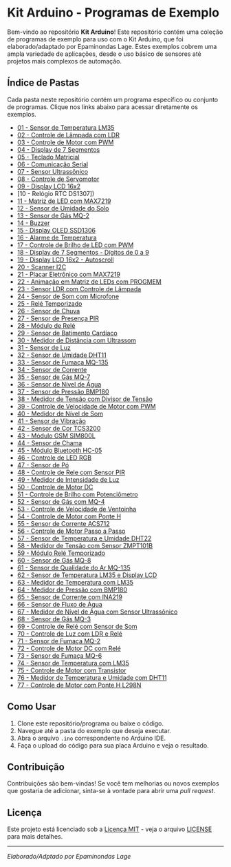 # Kit Arduino - Programas de Exemplo

Bem-vindo ao repositório **Kit Arduino**! Este repositório contém uma coleção de programas de exemplo para uso com o Kit Arduino, que foi elaborado/adaptado por Epaminondas Lage. Estes exemplos cobrem uma ampla variedade de aplicações, desde o uso básico de sensores até projetos mais complexos de automação.

## Índice de Pastas

Cada pasta neste repositório contém um programa específico ou conjunto de programas. Clique nos links abaixo para acessar diretamente os exemplos.

- [01 - Sensor de Temperatura LM35](https://github.com/Epaminondaslage/Kit-Arduino/tree/main/Programas%20de%20exemplo/exemplo_sensor_lm35)
- [02 - Controle de Lâmpada com LDR]()
- [03 - Controle de Motor com PWM]()
- [04 - Display de 7 Segmentos]()
- [05 - Teclado Matricial]()
- [06 - Comunicação Serial]()
- [07 - Sensor Ultrassônico]()
- [08 - Controle de Servomotor]()
- [09 - Display LCD 16x2]()
- [10 - Relógio RTC DS1307])
- [11 - Matriz de LED com MAX7219]()
- [12 - Sensor de Umidade do Solo]()
- [13 - Sensor de Gás MQ-2]()
- [14 - Buzzer]()
- [15 - Display OLED SSD1306]()
- [16 - Alarme de Temperatura]()
- [17 - Controle de Brilho de LED com PWM]()
- [18 - Display de 7 Segmentos - Dígitos de 0 a 9]()
- [19 - Display LCD 16x2 - Autoscroll]()
- [20 - Scanner I2C]()
- [21 - Placar Eletrônico com MAX7219]()
- [22 - Animação em Matriz de LEDs com PROGMEM]()
- [23 - Sensor LDR com Controle de Lâmpada]()
- [24 - Sensor de Som com Microfone]()
- [25 - Relé Temporizado]()
- [26 - Sensor de Chuva]()
- [27 - Sensor de Presença PIR]()
- [28 - Módulo de Relé]()
- [29 - Sensor de Batimento Cardíaco]()
- [30 - Medidor de Distância com Ultrassom]()
- [31 - Sensor de Luz]()
- [32 - Sensor de Umidade DHT11]()
- [33 - Sensor de Fumaça MQ-135]()
- [34 - Sensor de Corrente]()
- [35 - Sensor de Gás MQ-7]()
- [36 - Sensor de Nível de Água]()
- [37 - Sensor de Pressão BMP180]()
- [38 - Medidor de Tensão com Divisor de Tensão]()
- [39 - Controle de Velocidade de Motor com PWM]()
- [40 - Medidor de Nível de Som]()
- [41 - Sensor de Vibração]()
- [42 - Sensor de Cor TCS3200]()
- [43 - Módulo GSM SIM800L]()
- [44 - Sensor de Chama]()
- [45 - Módulo Bluetooth HC-05]()
- [46 - Controle de LED RGB]()
- [47 - Sensor de Pó]()
- [48 - Controle de Rele com Sensor PIR]()
- [49 - Medidor de Intensidade de Luz]()
- [50 - Controle de Motor DC]()
- [51 - Controle de Brilho com Potenciômetro]()
- [52 - Sensor de Gás com MQ-4]()
- [53 - Controle de Velocidade de Ventoinha]()
- [54 - Controle de Motor com Ponte H]()
- [55 - Sensor de Corrente ACS712]()
- [56 - Controle de Motor Passo a Passo]()
- [57 - Sensor de Temperatura e Umidade DHT22]()
- [58 - Medidor de Tensão com Sensor ZMPT101B]()
- [59 - Módulo Relé Temporizado]()
- [60 - Sensor de Gás MQ-8]()
- [61 - Sensor de Qualidade do Ar MQ-135]()
- [62 - Sensor de Temperatura LM35 e Display LCD]()
- [63 - Medidor de Temperatura com LM35]()
- [64 - Medidor de Pressão com BMP180]()
- [65 - Sensor de Corrente com INA219]()
- [66 - Sensor de Fluxo de Água]()
- [67 - Medidor de Nível de Água com Sensor Ultrassônico]()
- [68 - Sensor de Gás MQ-3]()
- [69 - Controle de Relé com Sensor de Som]()
- [70 - Controle de Luz com LDR e Relé]()
- [71 - Sensor de Fumaça MQ-2]()
- [72 - Controle de Motor DC com Relé]()
- [73 - Sensor de Fumaça MQ-6]()
- [74 - Sensor de Temperatura com LM35]()
- [75 - Controle de Motor com Transistor]()
- [76 - Medidor de Temperatura e Umidade com DHT11]()
- [77 - Controle de Motor com Ponte H L298N]()

## Como Usar

1. Clone este repositório/programa ou baixe o código.
2. Navegue até a pasta do exemplo que deseja executar.
3. Abra o arquivo `.ino` correspondente no Arduino IDE.
4. Faça o upload do código para sua placa Arduino e veja o resultado.

## Contribuição

Contribuições são bem-vindas! Se você tem melhorias ou novos exemplos que gostaria de adicionar, sinta-se à vontade para abrir uma *pull request*.

## Licença

Este projeto está licenciado sob a [Licença MIT](https://opensource.org/licenses/MIT) - veja o arquivo [LICENSE](https://github.com/Epaminondaslage/Kit-Arduino/blob/main/LICENSE) para mais detalhes.

---

*Elaborado/Adptado por Epaminondas Lage*
